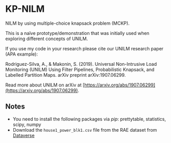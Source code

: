 # KP-NILM
NILM by using multiple-choice knapsack problem (MCKP).

This is a naïve prototype/demonstration that was initially used when exploring different concepts of UNILM.

If you use my code in your research please cite our UNILM research paper (APA example):

Rodriguez-Silva, A., & Makonin, S. (2019). Universal Non-Intrusive Load Monitoring (UNILM) Using Filter Pipelines, Probabilistic Knapsack, and Labelled Partition Maps. arXiv preprint arXiv:1907.06299.

Read more about UNILM on arXiv at [https://arxiv.org/abs/1907.06299](https://arxiv.org/abs/1907.06299).


## Notes

* You need to install the following packages via *pip*: prettytable, statistics, scipy, numpy
* Download the `house1_power_blk1.csv` file from the RAE dataset from [Dataverse](http://dx.doi.org/10.7910/DVN/ZJW4LC)

